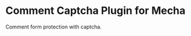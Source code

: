 Comment Captcha Plugin for Mecha
================================

Comment form protection with captcha.